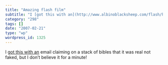 ```yaml
---
title: "Amazing flash film"
subtitle: "I [got this with an](http://www.albinoblacksheep.com/flash/honda.php) email claiming on a stack of b..."
category: "298"
tags: []
date: "2007-02-21"
type: "wp"
wordpress_id: 1325
---
```

I [got this with an](http://www.albinoblacksheep.com/flash/honda.php) email claiming on a stack of bibles that it was real not faked, but I don’t believe it for a minute!